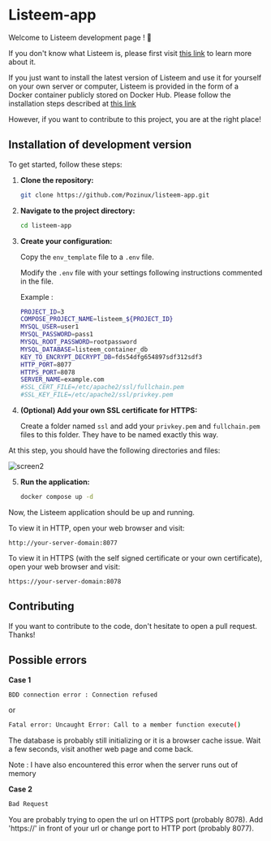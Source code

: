 # Listeem-app

Welcome to Listeem development page ! 🚀 

If you don't know what Listeem is, please first visit [this link](https://github.com/Pozinux/listeem) to learn more about it. 

If you just want to install the latest version of Listeem and use it for yourself on your own server or computer, Listeem is provided in the form of a Docker container publicly stored on Docker Hub. Please follow the installation steps described at [this link](https://github.com/Pozinux/listeem)

However, if you want to contribute to this project, you are at the right place!

## Installation of development version

To get started, follow these steps:

1. **Clone the repository:**

    ```bash
    git clone https://github.com/Pozinux/listeem-app.git
    ```

2. **Navigate to the project directory:**
 
    ```bash
    cd listeem-app
    ```

3. **Create your configuration:**
    
    Copy the `env_template` file to a `.env` file.
    
    Modify the `.env` file with your settings following instructions commented in the file.

    Example :

    ```bash
    PROJECT_ID=3
    COMPOSE_PROJECT_NAME=listeem_${PROJECT_ID}
    MYSQL_USER=user1
    MYSQL_PASSWORD=pass1
    MYSQL_ROOT_PASSWORD=rootpassword
    MYSQL_DATABASE=listeem_container_db
    KEY_TO_ENCRYPT_DECRYPT_DB=fds54dfg654897sdf312sdf3
    HTTP_PORT=8077
    HTTPS_PORT=8078
    SERVER_NAME=example.com
    #SSL_CERT_FILE=/etc/apache2/ssl/fullchain.pem
    #SSL_KEY_FILE=/etc/apache2/ssl/privkey.pem
    ```

4. **(Optional) Add your own SSL certificate for HTTPS:**
    
    Create a folder named `ssl` and add your `privkey.pem` and `fullchain.pem` files to this folder. They have to be named exactly this way.

At this step, you should have the following directories and files:

![screen2](https://github.com/Pozinux/listeem-app/assets/8541705/03b5b266-9e48-4702-ae80-6fdb5c4c24e6)


5. **Run the application:**
   
    ```bash
    docker compose up -d
    ```

Now, the Listeem application should be up and running. 

To view it in HTTP, open your web browser and visit:

`http://your-server-domain:8077`

To view it in HTTPS (with the self signed certificate or your own certificate), open your web browser and visit:

 `https://your-server-domain:8078`

## Contributing

If you want to contribute to the code, don't hesitate to open a pull request. Thanks!

## Possible errors

**Case 1**

 ```bash
BDD connection error : Connection refused
 ```

or 

 ```bash
Fatal error: Uncaught Error: Call to a member function execute()
 ```

The database is probably still initializing or it is a browser cache issue. Wait a few seconds, visit another web page and come back.

Note :  I have also encountered this error when the server runs out of memory

**Case 2**

 ```bash
Bad Request
 ```

You are probably trying to open the url on HTTPS port (probably 8078). Add 'https://' in front of your url or change port to HTTP port (probably 8077).
